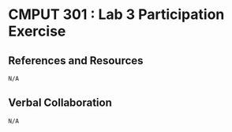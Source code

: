 # CMPUT 301 : Lab 3 Participation Exercise

## References and Resources

`N/A`

## Verbal Collaboration

`N/A`
